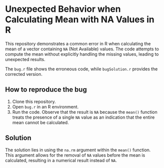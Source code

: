 # Unexpected Behavior when Calculating Mean with NA Values in R

This repository demonstrates a common error in R when calculating the mean of a vector containing `NA` (Not Available) values. The code attempts to compute the mean without explicitly handling the missing values, leading to unexpected results.

The `bug.r` file shows the erroneous code, while `bugSolution.r` provides the corrected version.

## How to reproduce the bug
1.  Clone this repository.
2.  Open `bug.r` in an R environment.
3.  Run the code.  Observe that the result is `NA` because the `mean()` function treats the presence of a single `NA` value as an indication that the entire mean cannot be calculated.

## Solution
The solution lies in using the `na.rm` argument within the `mean()` function. This argument allows for the removal of `NA` values before the mean is calculated, resulting in a numerical result instead of `NA`.
